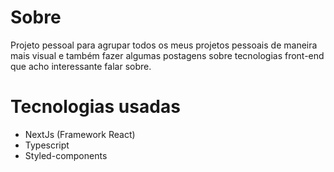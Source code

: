 # Sobre

Projeto pessoal para agrupar todos os meus projetos pessoais de maneira mais visual e também fazer algumas postagens sobre tecnologias front-end que acho interessante falar sobre.

# Tecnologias usadas

- NextJs (Framework React)
- Typescript
- Styled-components
